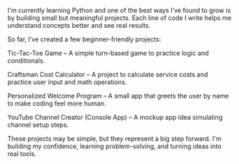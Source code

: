 I'm currently learning Python and one of the best ways I’ve found to grow is by building small but meaningful projects. Each line of code I write helps me understand concepts better and see real results.

So far, I’ve created a few beginner-friendly projects:

Tic-Tac-Toe Game – A simple turn-based game to practice logic and conditionals.

Craftsman Cost Calculator – A project to calculate service costs and practice user input and math operations.

Personalized Welcome Program – A small app that greets the user by name to make coding feel more human.

YouTube Channel Creator (Console App) – A mockup app idea simulating channel setup steps.


These projects may be simple, but they represent a big step forward. I'm building my confidence, learning problem-solving, and turning ideas into real tools.


